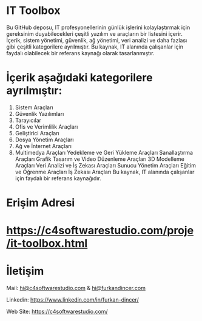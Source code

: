 # IT Toolbox

Bu GitHub deposu, IT profesyonellerinin günlük işlerini kolaylaştırmak için gereksinim duyabilecekleri çeşitli yazılım ve araçların bir listesini içerir. İçerik, sistem yönetimi, güvenlik, ağ yönetimi, veri analizi ve daha fazlası gibi çeşitli kategorilere ayrılmıştır. Bu kaynak, IT alanında çalışanlar için faydalı olabilecek bir referans kaynağı olarak tasarlanmıştır.

# İçerik aşağıdaki kategorilere ayrılmıştır:

1. Sistem Araçları
2. Güvenlik Yazılımları
3. Tarayıcılar
4. Ofis ve Verimlilik Araçları
5. Geliştirici Araçları
6. Dosya Yönetim Araçları
7. Ağ ve İnternet Araçları
8. Multimedya Araçları
Yedekleme ve Geri Yükleme Araçları
Sanallaştırma Araçları
Grafik Tasarım ve Video Düzenleme Araçları
3D Modelleme Araçları
Veri Analizi ve İş Zekası Araçları
Sunucu Yönetim Araçları
Eğitim ve Öğrenme Araçları
İş Zekası Araçları
Bu kaynak, IT alanında çalışanlar için faydalı bir referans kaynağıdır.

# Erişim Adresi

# https://c4softwarestudio.com/proje/it-toolbox.html

# İletişim

Mail: hi@c4softwarestudio.com & hi@furkandincer.com

Linkedin: https://www.linkedin.com/in/furkan-dincer/

Web Site: https://c4softwarestudio.com/
